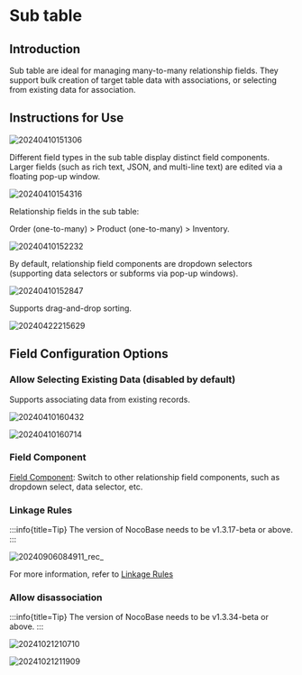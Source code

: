 # Sub table

## Introduction

Sub table are ideal for managing many-to-many relationship fields. They support bulk creation of target table data with associations, or selecting from existing data for association.

## Instructions for Use

![20240410151306](https://static-docs.nocobase.com/20240410151306.png)

Different field types in the sub table display distinct field components. Larger fields (such as rich text, JSON, and multi-line text) are edited via a floating pop-up window.

![20240410154316](https://static-docs.nocobase.com/20240410154316.png)

Relationship fields in the sub table:

Order (one-to-many) > Product (one-to-many) > Inventory.

![20240410152232](https://static-docs.nocobase.com/20240410152232.png)

By default, relationship field components are dropdown selectors (supporting data selectors or subforms via pop-up windows).

![20240410152847](https://static-docs.nocobase.com/20240410152847.png)

Supports drag-and-drop sorting.

![20240422215629](https://static-docs.nocobase.com/20240422215629.gif)

## Field Configuration Options

### Allow Selecting Existing Data (disabled by default)

Supports associating data from existing records.

![20240410160432](https://static-docs.nocobase.com/20240410160432.png)

![20240410160714](https://static-docs.nocobase.com/20240410160714.png)

### Field Component

[Field Component](/handbook/ui/fields/association-field): Switch to other relationship field components, such as dropdown select, data selector, etc.

### Linkage Rules
:::info{title=Tip}
The version of NocoBase needs to be v1.3.17-beta or above.
:::

![20240906084911_rec_](https://static-docs.nocobase.com/20240906084911_rec_.gif)

For more information, refer to [Linkage Rules](/handbook/ui/blocks/block-settings/linkage-rule)

### Allow disassociation

:::info{title=Tip}
The version of NocoBase needs to be v1.3.34-beta or above.
:::

![20241021210710](https://static-docs.nocobase.com/20241021210710.png)

![20241021211909](https://static-docs.nocobase.com/20241021211909.png)
